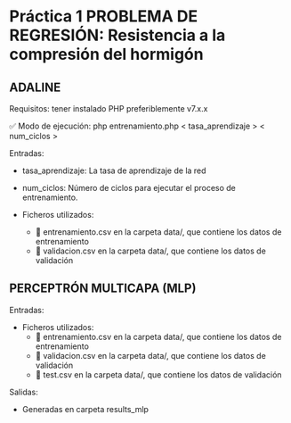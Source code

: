 # Práctica 1 PROBLEMA DE REGRESIÓN: Resistencia a la compresión del hormigón


## ADALINE

Requisitos: tener instalado PHP preferiblemente v7.x.x

:white_check_mark: Modo de ejecución: php entrenamiento.php < tasa_aprendizaje > < num_ciclos >

Entradas:

* tasa_aprendizaje: La tasa de aprendizaje de la red
* num_ciclos: Número de ciclos para ejecutar el proceso de entrenamiento.

* Ficheros utilizados:
	* :memo: entrenamiento.csv en la carpeta data/, que contiene los datos de entrenamiento
	* :memo: validacion.csv en la carpeta data/, que contiene los datos de validación

## PERCEPTRÓN MULTICAPA (MLP)

Entradas:

* Ficheros utilizados:
	* :memo: entrenamiento.csv en la carpeta data/, que contiene los datos de entrenamiento
	* :memo: validacion.csv en la carpeta data/, que contiene los datos de validación
	* :memo: test.csv en la carpeta data/, que contiene los datos de validación

Salidas:

* Generadas en carpeta results_mlp